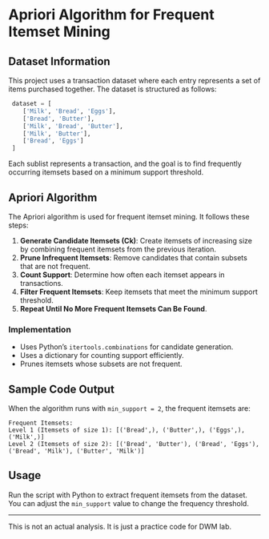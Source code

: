 # Apriori Algorithm for Frequent Itemset Mining

## Dataset Information
This project uses a transaction dataset where each entry represents a set of items purchased together. The dataset is structured as follows:

```python
 dataset = [
    ['Milk', 'Bread', 'Eggs'],
    ['Bread', 'Butter'],
    ['Milk', 'Bread', 'Butter'],
    ['Milk', 'Butter'],
    ['Bread', 'Eggs']
 ]
```

Each sublist represents a transaction, and the goal is to find frequently occurring itemsets based on a minimum support threshold.

## Apriori Algorithm
The Apriori algorithm is used for frequent itemset mining. It follows these steps:

1. **Generate Candidate Itemsets (Ck)**: Create itemsets of increasing size by combining frequent itemsets from the previous iteration.
2. **Prune Infrequent Itemsets**: Remove candidates that contain subsets that are not frequent.
3. **Count Support**: Determine how often each itemset appears in transactions.
4. **Filter Frequent Itemsets**: Keep itemsets that meet the minimum support threshold.
5. **Repeat Until No More Frequent Itemsets Can Be Found**.

### Implementation
- Uses Python’s `itertools.combinations` for candidate generation.
- Uses a dictionary for counting support efficiently.
- Prunes itemsets whose subsets are not frequent.

## Sample Code Output
When the algorithm runs with `min_support = 2`, the frequent itemsets are:

```
Frequent Itemsets:
Level 1 (Itemsets of size 1): [('Bread',), ('Butter',), ('Eggs',), ('Milk',)]
Level 2 (Itemsets of size 2): [('Bread', 'Butter'), ('Bread', 'Eggs'), ('Bread', 'Milk'), ('Butter', 'Milk')]
```

## Usage
Run the script with Python to extract frequent itemsets from the dataset. You can adjust the `min_support` value to change the frequency threshold.

---
This is not an actual analysis. It is just a practice code for DWM lab.

